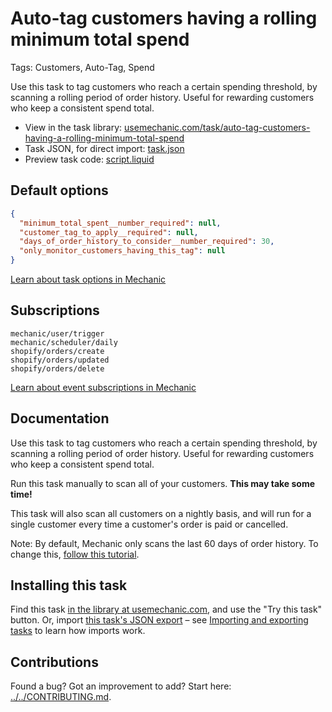 # Auto-tag customers having a rolling minimum total spend

Tags: Customers, Auto-Tag, Spend

Use this task to tag customers who reach a certain spending threshold, by scanning a rolling period of order history. Useful for rewarding customers who keep a consistent spend total.

* View in the task library: [usemechanic.com/task/auto-tag-customers-having-a-rolling-minimum-total-spend](https://usemechanic.com/task/auto-tag-customers-having-a-rolling-minimum-total-spend)
* Task JSON, for direct import: [task.json](../../tasks/auto-tag-customers-having-a-rolling-minimum-total-spend.json)
* Preview task code: [script.liquid](./script.liquid)

## Default options

```json
{
  "minimum_total_spent__number_required": null,
  "customer_tag_to_apply__required": null,
  "days_of_order_history_to_consider__number_required": 30,
  "only_monitor_customers_having_this_tag": null
}
```

[Learn about task options in Mechanic](https://docs.usemechanic.com/article/471-task-options)

## Subscriptions

```liquid
mechanic/user/trigger
mechanic/scheduler/daily
shopify/orders/create
shopify/orders/updated
shopify/orders/delete
```

[Learn about event subscriptions in Mechanic](https://docs.usemechanic.com/article/408-subscriptions)

## Documentation

Use this task to tag customers who reach a certain spending threshold, by scanning a rolling period of order history. Useful for rewarding customers who keep a consistent spend total.

Run this task manually to scan all of your customers. **This may take some time!**

This task will also scan all customers on a nightly basis, and will run for a single customer every time a customer's order is paid or cancelled.

Note: By default, Mechanic only scans the last 60 days of order history. To change this, [follow this tutorial](https://help.usemechanic.com/tutorials/enabling-read_all_orders).

## Installing this task

Find this task [in the library at usemechanic.com](https://usemechanic.com/task/auto-tag-customers-having-a-rolling-minimum-total-spend), and use the "Try this task" button. Or, import [this task's JSON export](../../tasks/auto-tag-customers-having-a-rolling-minimum-total-spend.json) – see [Importing and exporting tasks](https://docs.usemechanic.com/article/505-importing-and-exporting-tasks) to learn how imports work.

## Contributions

Found a bug? Got an improvement to add? Start here: [../../CONTRIBUTING.md](../../CONTRIBUTING.md).
